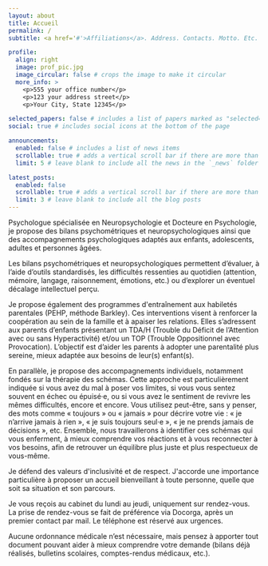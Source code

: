 ```yaml
---
layout: about
title: Accueil
permalink: /
subtitle: <a href='#'>Affiliations</a>. Address. Contacts. Motto. Etc.

profile:
  align: right
  image: prof_pic.jpg
  image_circular: false # crops the image to make it circular
  more_info: >
    <p>555 your office number</p>
    <p>123 your address street</p>
    <p>Your City, State 12345</p>

selected_papers: false # includes a list of papers marked as "selected={true}"
social: true # includes social icons at the bottom of the page

announcements:
  enabled: false # includes a list of news items
  scrollable: true # adds a vertical scroll bar if there are more than 3 news items
  limit: 5 # leave blank to include all the news in the `_news` folder

latest_posts:
  enabled: false
  scrollable: true # adds a vertical scroll bar if there are more than 3 new posts items
  limit: 3 # leave blank to include all the blog posts
---
```


Psychologue spécialisée en Neuropsychologie et Docteure en Psychologie, je propose des bilans psychométriques et neuropsychologiques ainsi que des accompagnements psychologiques adaptés aux enfants, adolescents, adultes et personnes âgées.

Les bilans psychométriques et neuropsychologiques permettent d’évaluer, à l’aide d’outils standardisés, les difficultés ressenties au quotidien (attention, mémoire, langage, raisonnement, émotions, etc.) ou d’explorer un éventuel décalage intellectuel perçu.

Je propose également des programmes d'entraînement aux habiletés parentales (PEHP, méthode Barkley). Ces interventions visent à renforcer la coopération au sein de la famille et à apaiser les relations. Elles s’adressent aux parents d’enfants présentant un TDA/H (Trouble du Déficit de l’Attention avec ou sans Hyperactivité) et/ou un TOP (Trouble Oppositionnel avec Provocation). L’objectif est d’aider les parents à adopter une parentalité plus sereine, mieux adaptée aux besoins de leur(s) enfant(s).

En parallèle, je propose des accompagnements individuels, notamment fondés sur la thérapie des schémas. Cette approche est particulièrement indiquée si vous avez du mal à poser vos limites, si vous vous sentez souvent en échec ou épuisé·e, ou si vous avez le sentiment de revivre les mêmes difficultés, encore et encore. Vous utilisez peut-être, sans y penser, des mots comme « toujours » ou « jamais » pour décrire votre vie : « je n’arrive jamais à rien », « je suis toujours seul·e », « je ne prends jamais de décisions », etc. Ensemble, nous travaillerons à identifier ces schémas qui vous enferment, à mieux comprendre vos réactions et à vous reconnecter à vos besoins, afin de retrouver un équilibre plus juste et plus respectueux de vous-même.

Je défend des valeurs d'inclusivité et de respect. J'accorde une importance particulière à proposer un accueil bienveillant à toute personne, quelle que soit sa situation et son parcours. 

Je vous reçois au cabinet du lundi au jeudi, uniquement sur rendez-vous. 
La prise de rendez-vous se fait de préférence via Docorga, après un premier contact par mail. Le téléphone est réservé aux urgences.

Aucune ordonnance médicale n’est nécessaire, mais pensez à apporter tout document pouvant aider à mieux comprendre votre demande (bilans déjà réalisés, bulletins scolaires, comptes-rendus médicaux, etc.).
